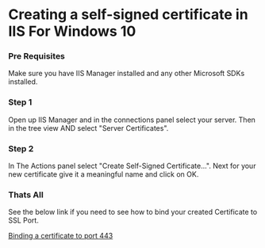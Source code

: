 # Creating a self-signed certificate in IIS For Windows 10

### Pre Requisites
Make sure you have IIS Manager installed and any other Microsoft SDKs installed.

### Step 1
Open up IIS Manager and in the connections panel select your server. Then in the tree view AND select "Server Certificates".

### Step 2
In The Actions panel select "Create Self-Signed Certificate...". Next for your new certificate give it a meaningful name and click on OK.

### Thats All
See the below link if you need to see how to bind your created Certificate to SSL Port.

[Binding a certificate to port 443](https://github.com/Jacksmitch/TechnicalTaskLog/blob/main/Techdocs/BindingCertificateISS.md)

